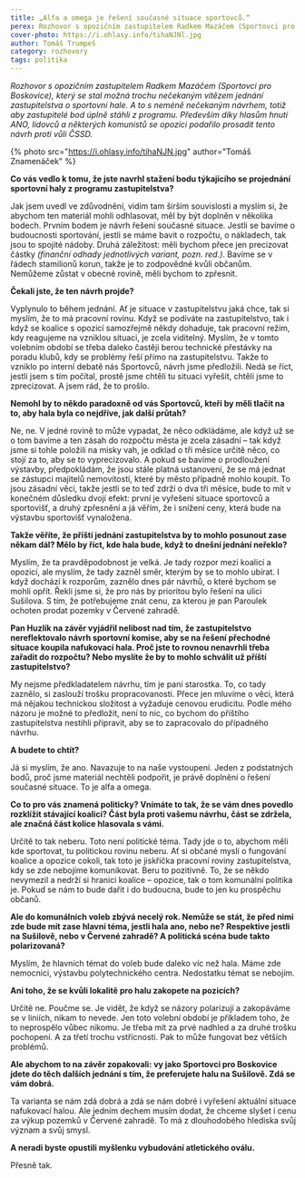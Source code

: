 ```yaml
---
title: „Alfa a omega je řešení současné situace sportovců.“
perex: Rozhovor s opozičním zastupitelem Radkem Mazáčem (Sportovci pro Boskovice), který se stal možná trochu nečekaným vítězem jednání zastupitelstva o sportovní hale.
cover-photo: https://i.ohlasy.info/tihaNJNl.jpg
author: Tomáš Trumpeš
category: rozhovory
tags: politika
---
```


*Rozhovor s opozičním zastupitelem Radkem Mazáčem (Sportovci pro Boskovice), který se stal možná trochu nečekaným vítězem jednání zastupitelstva o sportovní hale. A to s neméně nečekaným návrhem, totiž aby zastupitelé bod úplně stáhli z programu. Především díky hlasům hnutí ANO, lidovců a některých komunistů se opozici podařilo prosadit tento návrh proti vůli ČSSD.*

{% photo src="https://i.ohlasy.info/tihaNJN.jpg" author="Tomáš Znamenáček" %}

**Co vás vedlo k tomu, že jste navrhl stažení bodu týkajícího se projednání sportovní haly z programu zastupitelstva?**

Jak jsem uvedl ve zdůvodnění, vidím tam širším souvislosti a myslím si, že abychom ten materiál mohli odhlasovat, měl by být doplněn v několika bodech. Prvním bodem je návrh řešení současné situace. Jestli se bavíme o budoucnosti sportování, jestli se máme bavit o rozpočtu, o nákladech, tak jsou to spojité nádoby. Druhá záležitost: měli bychom přece jen precizovat částky *(finanční odhady jednotlivých variant, pozn. red.)*. Bavíme se v řádech stamilionů korun, takže je to zodpovědné kvůli občanům. Nemůžeme zůstat v obecné rovině, měli bychom to zpřesnit.

**Čekali jste, že ten návrh projde?**

Vyplynulo to během jednání. Ať je situace v zastupitelstvu jaká chce, tak si myslím, že to má pracovní rovinu. Když se podíváte na zastupitelstvo, tak i když se koalice s opozicí samozřejmě někdy dohaduje, tak pracovní režim, kdy reagujeme na vzniklou situaci, je zcela viditelný. Myslím, že v tomto volebním období se třeba daleko častěji berou technické přestávky na poradu klubů, kdy se problémy řeší přímo na zastupitelstvu. Takže to vzniklo po interní debatě nás Sportovců, návrh jsme předložili. Nedá se říct, jestli jsem s tím počítal, prostě jsme chtěli tu situaci vyřešit, chtěli jsme to zprecizovat. A jsem rád, že to prošlo.

**Nemohl by to někdo paradoxně od vás Sportovců, kteří by měli tlačit na to, aby hala byla co nejdříve, jak další průtah?**

Ne, ne. V jedné rovině to může vypadat, že něco odkládáme, ale když už se o tom bavíme a ten zásah do rozpočtu města je zcela zásadní – tak když jsme si tohle položili na misky vah, je odklad o tři měsíce určitě něco, co stojí za to, aby se to vyprecizovalo. A pokud se bavíme o prodloužení výstavby, předpokládám, že jsou stále platná ustanovení, že se má jednat se zástupci majitelů nemovitostí, které by město případně mohlo koupit. To jsou zásadní věci, takže jestli se to teď zdrží o dva tři měsíce, bude to mít v konečném důsledku dvojí efekt: první je vyřešení situace sportovců a sportovišť, a druhý zpřesnění a já věřím, že i snížení ceny, která bude na výstavbu sportovišť vynaložena.

**Takže věříte, že příští jednání zastupitelstva by to mohlo posunout zase někam dál? Mělo by říct, kde hala bude, když to dnešní jednání neřeklo?**

Myslím, že ta pravděpodobnost je velká. Je tady rozpor mezi koalicí a opozicí, ale myslím, že tady zazněl směr, kterým by se to mohlo ubírat. I když dochází k rozporům, zaznělo dnes pár návrhů, o které bychom se mohli opřít. Řekli jsme si, že pro nás by prioritou bylo řešení na ulici Sušilova. S tím, že potřebujeme znát cenu, za kterou je pan Paroulek ochoten prodat pozemky v Červené zahradě.

**Pan Huzlík na závěr vyjádřil nelibost nad tím, že zastupitelstvo nereflektovalo návrh sportovní komise, aby se na řešení přechodné situace koupila nafukovací hala. Proč jste to rovnou nenavrhli třeba zařadit do rozpočtu? Nebo myslíte že by to mohlo schválit už příští zastupitelstvo?**

My nejsme předkladatelem návrhu, tím je paní starostka. To, co tady zaznělo, si zaslouží trošku propracovanosti. Přece jen mluvíme o věci, která má nějakou technickou složitost a vyžaduje cenovou erudicitu. Podle mého názoru je možné to předložit, není to nic, co bychom do příštího zastupitelstva nestihli připravit, aby se to zapracovalo do případného návrhu.

**A budete to chtít?**

Já si myslím, že ano. Navazuje to na naše vystoupení. Jeden z podstatných bodů, proč jsme materiál nechtěli podpořit, je právě doplnění o řešení současné situace. To je alfa a omega.

**Co to pro vás znamená politicky? Vnímáte to tak, že se vám dnes povedlo rozklížit stávající koalici? Část byla proti vašemu návrhu, část se zdržela, ale značná část kolice hlasovala s vámi.**

Určitě to tak neberu. Toto není politické téma. Tady jde o to, abychom měli kde sportovat, tu politickou rovinu neberu. Ať si občané myslí o fungování koalice a opozice cokoli, tak toto je jiskřička pracovní roviny zastupitelstva, kdy se zde nebojíme komunikovat. Beru to pozitivně. To, že se někdo nevymezil a nedrží si hranici koalice – opozice, tak o tom komunální politika je. Pokud se nám to bude dařit i do budoucna, bude to jen ku prospěchu občanů.

**Ale do komunálních voleb zbývá necelý rok. Nemůže se stát, že před nimi zde bude mít zase hlavní téma, jestli hala ano, nebo ne? Respektive jestli na Sušilově, nebo v Červené zahradě? A politická scéna bude takto polarizovaná?**

Myslím, že hlavních témat do voleb bude daleko víc než hala. Máme zde nemocnici, výstavbu polytechnického centra. Nedostatku témat se nebojím.

**Ani toho, že se kvůli lokalitě pro halu zakopete na pozicích?**

Určitě ne. Poučme se. Je vidět, že když se názory polarizují a zakopáváme se v liniích, nikam to nevede. Jen toto volební období je příkladem toho, že to neprospělo vůbec nikomu. Je třeba mít za prvé nadhled a za druhé trošku pochopení. A za třetí trochu vstřícnosti. Pak to může fungovat bez větších problémů.

**Ale abychom to na závěr zopakovali: vy jako Sportovci pro Boskovice jdete do těch dalších jednání s tím, že preferujete halu na Sušilově. Zdá se vám dobrá.**

Ta varianta se nám zdá dobrá a zdá se nám dobré i vyřešení aktuální situace nafukovací halou. Ale jedním dechem musím dodat, že chceme slyšet i cenu za výkup pozemků v Červené zahradě. To má z dlouhodobého hlediska svůj význam a svůj smysl.

**A neradi byste opustili myšlenku vybudování atletického oválu.**

Přesně tak.
